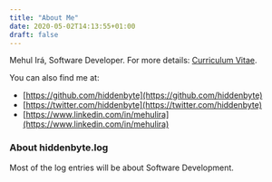```yaml
---
title: "About Me"
date: 2020-05-02T14:13:55+01:00
draft: false
---
```


Mehul Irá, Software Developer. For more details: [Curriculum Vitae](/docs/cv/).

You can also find me at:

* [https://github.com/hiddenbyte](https://github.com/hiddenbyte)
* [https://twitter.com/hiddenbyte](https://twitter.com/hiddenbyte)
* [https://www.linkedin.com/in/mehulira](https://www.linkedin.com/in/mehulira)

###  About hiddenbyte.log

Most of the log entries will be about Software Development.